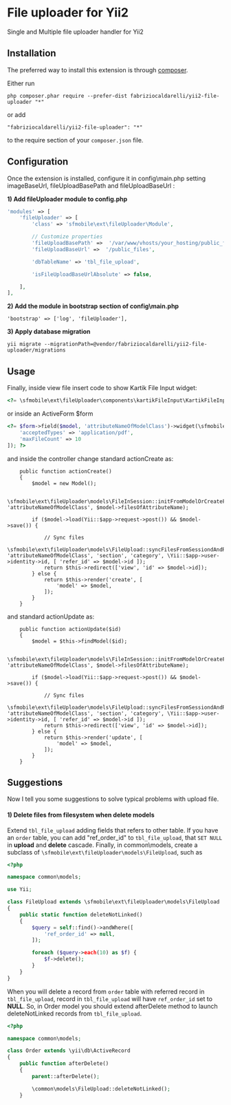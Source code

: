 File uploader for Yii2
======================

Single and Multiple file uploader handler for Yii2

Installation
------------

The preferred way to install this extension is through [composer](http://getcomposer.org/download/).

Either run

```
php composer.phar require --prefer-dist fabriziocaldarelli/yii2-file-uploader "*"
```

or add

```
"fabriziocaldarelli/yii2-file-uploader": "*"
```

to the require section of your `composer.json` file.


Configuration
-----

Once the extension is installed, configure it in config\main.php setting imageBaseUrl, fileUploadBasePath and fileUploadBaseUrl :

**1) Add fileUploader module to config.php**
```php
'modules' => [
    'fileUploader' => [
        'class' => 'sfmobile\ext\fileUploader\Module',

        // Customize properties
        'fileUploadBasePath' =>  '/var/www/vhosts/your_hosting/public_files',
        'fileUploadBaseUrl' =>  '/public_files',

        'dbTableName' => 'tbl_file_upload',

        'isFileUploadBaseUrlAbsolute' => false,

    ],
],
```

**2) Add the module in bootstrap section of config\main.php**

```
'bootstrap' => ['log', 'fileUploader'],
```

**3) Apply database migration**

```
yii migrate --migrationPath=@vendor/fabriziocaldarelli/yii2-file-uploader/migrations
```

Usage
-----

Finally, inside view file insert code to show Kartik File Input widget:

```php
<?= \sfmobile\ext\fileUploader\components\kartikFileInput\KartikFileInput::widget(['model' => $model,  'attribute' => 'attributeNameOfModelClass', 'acceptedTypes' => 'application/pdf', 'maxFileCount' => 10]); ?>
```

or inside an ActiveForm $form

```php
<?= $form->field($model, 'attributeNameOfModelClass')->widget(\sfmobile\ext\fileUploader\components\kartikFileInput\KartikFileInput::className(), [
    'acceptedTypes' => 'application/pdf',
    'maxFileCount' => 10
]); ?>
```


and inside the controller change standard actionCreate as:

```
    public function actionCreate()
    {
        $model = new Model();

        \sfmobile\ext\fileUploader\models\FileInSession::initFromModelOrCreateFromForm('nameOfModelClass', 'attributeNameOfModelClass', $model->filesOfAttributeName);

        if ($model->load(Yii::$app->request->post()) && $model->save()) {

            // Sync files
            \sfmobile\ext\fileUploader\models\FileUpload::syncFilesFromSessiondAndRemoveFromSession('nameOfModelClass', 'attributeNameOfModelClass', 'section', 'category', \Yii::$app->user->identity->id, [ 'refer_id' => $model->id ]);
            return $this->redirect(['view', 'id' => $model->id]);
        } else {
            return $this->render('create', [
                'model' => $model,
            ]);
        }
    }
```

and standard actionUpdate as:

```
    public function actionUpdate($id)
    {
        $model = $this->findModel($id);

        \sfmobile\ext\fileUploader\models\FileInSession::initFromModelOrCreateFromForm('nameOfModelClass', 'attributeNameOfModelClass', $model->filesOfAttributeName);

        if ($model->load(Yii::$app->request->post()) && $model->save()) {

            // Sync files
            \sfmobile\ext\fileUploader\models\FileUpload::syncFilesFromSessiondAndRemoveFromSession('nameOfModelClass', 'attributeNameOfModelClass', 'section', 'category', \Yii::$app->user->identity->id, [ 'refer_id' => $model->id ]);
            return $this->redirect(['view', 'id' => $model->id]);
        } else {
            return $this->render('update', [
                'model' => $model,
            ]);
        }
    }
```

Suggestions
-----

Now I tell you some suggestions to solve typical problems with upload file.

#### 1) Delete files from filesystem when delete models

Extend `tbl_file_upload` adding fields that refers to other table. If you have an `order` table, you can add "ref_order_id" to `tbl_file_upload`, that `SET NULL` in **upload** and **delete** cascade.
Finally, in common\models, create a subclass of `\sfmobile\ext\fileUploader\models\FileUpload`, such as

```php
<?php

namespace common\models;

use Yii;

class FileUpload extends \sfmobile\ext\fileUploader\models\FileUpload
{
    public static function deleteNotLinked()
    {
        $query = self::find()->andWhere([
            'ref_order_id' => null,
        ]);

        foreach ($query->each(10) as $f) {
            $f->delete();
        }
    }
}

```

When you will delete a record from `order` table with referred record in `tbl_file_upload`, record in `tbl_file_upload` will have `ref_order_id` set to **NULL**.
So, in Order model you should extend afterDelete method to launch deleteNotLinked records from `tbl_file_upload`.

```php
<?php

namespace common\models;

class Order extends \yii\db\ActiveRecord
{
    public function afterDelete()
    {
        parent::afterDelete();

        \common\models\FileUpload::deleteNotLinked();
    }
```
